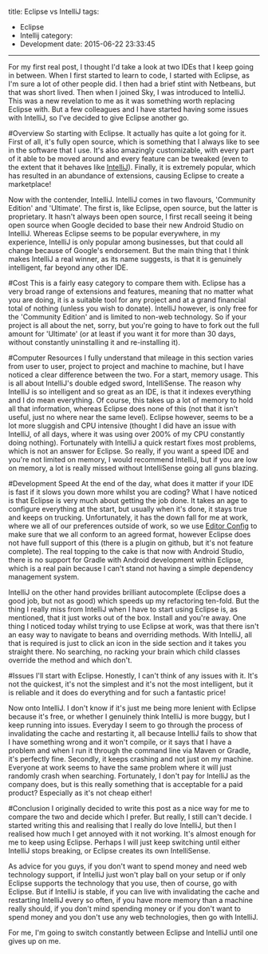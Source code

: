 title: Eclipse vs IntelliJ
tags:
  - Eclipse
  - Intellij
category:
  - Development
date: 2015-06-22 23:33:45
---
For my first real post, I thought I'd take a look at two IDEs that I keep going in between. When I first started to learn to code, I started with Eclipse, as I'm sure a lot of other people did. I then had a brief stint with Netbeans, but that was short lived. Then when I joined Sky, I was introduced to IntelliJ. This was a new revelation to me as it was something worth replacing Eclipse with. But a few colleagues and I have started having some issues with IntelliJ, so I've decided to give Eclipse another go.

#Overview
So starting with Eclipse. It actually has quite a lot going for it. First of all, it's fully open source, which is something that I always like to see in the software that I use. It's also amazingly customizable, with every part of it able to be moved around and every feature can be tweaked (even to the extent that it behaves like [IntelliJ](https://github.com/gigaSproule/ideakeyscheme)). Finally, it is extremely popular, which has resulted in an abundance of extensions, causing Eclipse to create a marketplace!

Now with the contender, IntelliJ. IntelliJ comes in two flavours, 'Community Edition' and 'Ultimate'. The first is, like Eclipse, open source, but the latter is proprietary. It hasn't always been open source, I first recall seeing it being open source when Google decided to base their new Android Studio on IntelliJ. Whereas Eclipse seems to be popular everywhere, in my experience, IntelliJ is only popular among businesses, but that could all change because of Google's endorsement. But the main thing that I think makes IntelliJ a real winner, as its name suggests, is that it is genuinely intelligent, far beyond any other IDE.

#Cost
This is a fairly easy category to compare them with. Eclipse has a very broad range of extensions and features, meaning that no matter what you are doing, it is a suitable tool for any project and at a grand financial total of nothing (unless you wish to donate). IntelliJ however, is only free for the 'Community Edition' and is limited to non-web technology. So if your project is all about the net, sorry, but you're going to have to fork out the full amount for 'Ultimate' (or at least if you want it for more than 30 days, without constantly uninstalling it and re-installing it).
 
#Computer Resources
I fully understand that mileage in this section varies from user to user, project to project and machine to machine, but I have noticed a clear difference between the two. For a start, memory usage. This is all about IntelliJ's double edged sword, IntelliSense. The reason why IntelliJ is so intelligent and so great as an IDE, is that it indexes everything and I do mean everything. Of course, this takes up a lot of memory to hold all that information, whereas Eclipse does none of this (not that it isn't useful, just no where near the same level). Eclipse however, seems to be a lot more sluggish and CPU intensive (thought I did have an issue with IntelliJ, of all days, where it was using over 200% of my CPU constantly doing nothing). Fortunately with IntelliJ a quick restart fixes most problems, which is not an answer for Eclipse. So really, if you want a speed IDE and you're not limited on memory, I would recommend IntelliJ, but if you are low on memory, a lot is really missed without IntelliSense going all guns blazing.

#Development Speed
At the end of the day, what does it matter if your IDE is fast if it slows you down more whilst you are coding? What I have noticed is that Eclipse is very much about getting the job done. It takes an age to configure everything at the start, but usually when it's done, it stays true and keeps on trucking. Unfortunately, it has the down fall for me at work, where we all of our preferences outside of work, so we use [Editor Config](http://editorconfig.org/) to make sure that we all conform to an agreed format, however Eclipse does not have full support of this (there is a plugin on github, but it's not feature complete). The real topping to the cake is that now with Android Studio, there is no support for Gradle with Android development within Eclipse, which is a real pain because I can't stand not having a simple dependency management system.

IntelliJ on the other hand provides brilliant autocomplete (Eclipse does a good job, but not as good) which speeds up my refactoring ten-fold. But the thing I really miss from IntelliJ when I have to start using Eclipse is, as mentioned, that it just works out of the box. Install and you're away. One thing I noticed today whilst trying to use Eclipse at work, was that there isn't an easy way to navigate to beans and overriding methods. With IntelliJ, all that is required is just to click an icon in the side section and it takes you straight there. No searching, no racking your brain which child classes override the method and which don't.

#Issues
I'll start with Eclipse. Honestly, I can't think of any issues with it. It's not the quickest, it's not the simplest and it's not the most intelligent, but it is reliable and it does do everything and for such a fantastic price!

Now onto IntelliJ. I don't know if it's just me being more lenient with Eclipse because it's free, or whether I genuinely think IntelliJ is more buggy, but I keep running into issues. Everyday I seem to go through the process of invalidating the cache and restarting it, all because IntelliJ fails to show that I have something wrong and it won't compile, or it says that I have a problem and when I run it through the command line via Maven or Gradle, it's perfectly fine. Secondly, it keeps crashing and not just on my machine. Everyone at work seems to have the same problem where it will just randomly crash when searching. Fortunately, I don't pay for IntelliJ as the company does, but is this really something that is acceptable for a paid product? Especially as it's not cheap either!

#Conclusion
I originally decided to write this post as a nice way for me to compare the two and decide which I prefer. But really, I still can't decide. I started writing this and realising that I really do love IntelliJ, but then I realised how much I get annoyed with it not working. It's almost enough for me to keep using Eclipse. Perhaps I will just keep switching until either IntelliJ stops breaking, or Eclipse creates its own IntelliSense.

As advice for you guys, if you don't want to spend money and need web technology support, if IntelliJ just won't play ball on your setup or if only Eclipse supports the technology that you use, then of course, go with Eclipse. But if IntelliJ is stable, if you can live with invalidating the cache and restarting IntelliJ every so often, if you have more memory than a machine really should, if you don't mind spending money or if you don't want to spend money and you don't use any web technologies, then go with IntelliJ.

For me, I'm going to switch constantly between Eclipse and IntelliJ until one gives up on me.
 